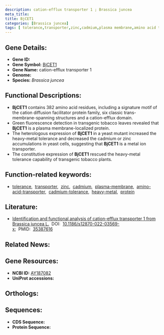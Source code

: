```yaml
---
description: cation-efflux transporter 1 ; Brassica juncea
meta_title:
title: BjCET1
categories: [Brassica juncea]
tags: [ tolerance,transporter,zinc,cadmium,plasma membrane,amino acid transporter,cadmium tolerance,heavy metal,protein ]
---
```


## Gene Details:
- **Gene ID:** []()
- **Gene Symbol:** <u>BjCET1</u>
- **Gene Name:** cation-efflux transporter 1
- **Genome:** []()
- **Species:** *Brassica juncea*

## Functional Descriptions:
   - **BjCET1** contains 382 amino acid residues, including a signature motif of the cation diffusion facilitator protein family, six classic trans-membrane-spanning structures and a cation-efflux domain.
   - Green fluorescence detection in transgenic tobacco leaves revealed that **BjCET1** is a plasma membrane-localized protein. 
   - The heterologous expression of **BjCET1** in a yeast mutant increased the heavy-metal tolerance and decreased the cadmium or zinc accumulations in yeast cells, suggesting that **BjCET1** is a metal ion transporter.
   - The constitutive expression of **BjCET1** rescued the heavy-metal tolerance capability of transgenic tobacco plants.

## Function-related keywords:
   - [tolerance](/tags/tolerance/),&nbsp;&nbsp;[transporter](/tags/transporter/),&nbsp;&nbsp;[zinc](/tags/zinc/),&nbsp;&nbsp;[cadmium](/tags/cadmium/),&nbsp;&nbsp;[plasma-membrane](/tags/plasma-membrane/),&nbsp;&nbsp;[amino-acid-transporter](/tags/amino-acid-transporter/),&nbsp;&nbsp;[cadmium-tolerance](/tags/cadmium-tolerance/),&nbsp;&nbsp;[heavy-metal](/tags/heavy-metal/),&nbsp;&nbsp;[protein](/tags/protein/)

## Literature:
   - [Identification and functional analysis of cation-efflux transporter 1 from Brassica juncea L.](https://doi.org/10.1186/s12870-022-03569-x)&nbsp;&nbsp;DOI:&nbsp;&nbsp;[10.1186/s12870-022-03569-x](https://doi.org/10.1186/s12870-022-03569-x);&nbsp;&nbsp;PMID:&nbsp;&nbsp;[35387616](https://pubmed.ncbi.nlm.nih.gov/35387616/)

## Related News:

## Gene Resources:
- **NCBI ID:**  [AY187082](https://www.ncbi.nlm.nih.gov/gene/?term=AY187082)
- **UniProt accessions:**  [](https://www.uniprot.org/uniprotkb//entry)

## Orthologs:

## Sequences:
- **CDS Sequence:**
- **Protein Sequence:**
